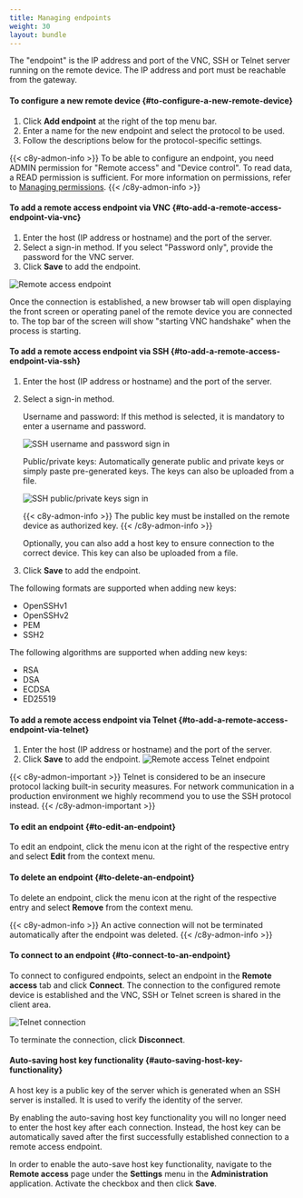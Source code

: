 ```yaml
---
title: Managing endpoints
weight: 30
layout: bundle
---
```


The "endpoint" is the IP address and port of the VNC, SSH or Telnet server running on the remote device. The IP address and port must be reachable from the gateway. 	

#### To configure a new remote device {#to-configure-a-new-remote-device}

1. Click **Add endpoint** at the right of the top menu bar.
2. Enter a name for the new endpoint and select the protocol to be used.
3. Follow the descriptions below for the protocol-specific settings.

{{< c8y-admon-info >}}
To be able to configure an endpoint, you need ADMIN permission for "Remote access" and "Device control". To read data, a READ permission is sufficient. For more information on permissions, refer to [Managing permissions](/standard-tenant/managing-permissions/).
{{< /c8y-admon-info >}}

#### To add a remote access endpoint via VNC {#to-add-a-remote-access-endpoint-via-vnc}

1. Enter the host (IP address or hostname) and the port of the server.
2. Select a sign-in method. If you select "Password only", provide the password for the VNC server.
3. Click **Save** to add the endpoint.

![Remote access endpoint](/images/cra/cra-endpoint-vnc.png)

Once the connection is established, a new browser tab will open displaying the front screen or operating panel of the remote device you are connected to. The top bar of the screen will show "starting VNC handshake" when the process is starting.


#### To add a remote access endpoint via SSH {#to-add-a-remote-access-endpoint-via-ssh}

1. Enter the host (IP address or hostname) and the port of the server.
2. Select a sign-in method.<br>

	Username and password: If this method is selected, it is mandatory to enter a username and password.

	![SSH username and password sign in](/images/cra/cra-endpoint-ssh-username.png)

	Public/private keys: Automatically generate public and private keys or simply paste pre-generated keys. The keys can also be uploaded from a file.

	![SSH public/private keys sign in](/images/cra/cra-endpoint-ssh-publicprivatekeys.png)

	{{< c8y-admon-info >}}
The public key must be installed on the remote device as authorized key.
	{{< /c8y-admon-info >}}

	Optionally, you can also add a host key to ensure connection to the correct device. This key can also be uploaded from a file.

3. Click **Save** to add the endpoint.


The following formats are supported when adding new keys:

- OpenSSHv1
- OpenSSHv2
- PEM
- SSH2

The following algorithms are supported when adding new keys:

- RSA
- DSA
- ECDSA
- ED25519

#### To add a remote access endpoint via Telnet {#to-add-a-remote-access-endpoint-via-telnet}

1. Enter the host (IP address or hostname) and the port of the server.
2. Click **Save** to add the endpoint.
![Remote access Telnet endpoint](/images/cra/cra-endpoint-telnet.png)

{{< c8y-admon-important >}}
Telnet is considered to be an insecure protocol lacking built-in security measures. For network communication in a production environment we highly recommend you to use the SSH protocol instead.
{{< /c8y-admon-important >}}

#### To edit an endpoint {#to-edit-an-endpoint}

To edit an endpoint, click the menu icon <i class="dlt-c8y-icon-menu-vertical text-muted icon-20"></i> at the right of the respective entry and select **Edit** from the context menu.

#### To delete an endpoint {#to-delete-an-endpoint}

To delete an endpoint, click the menu icon <i class="dlt-c8y-icon-menu-vertical text-muted icon-20"></i> at the right of the respective entry and select **Remove** from the context menu.

{{< c8y-admon-info >}}
An active connection will not be terminated automatically after the endpoint was deleted.
{{< /c8y-admon-info >}}

#### To connect to an endpoint {#to-connect-to-an-endpoint}

To connect to configured endpoints, select an endpoint in the **Remote access** tab and click **Connect**.
The connection to the configured remote device is established and the VNC, SSH or Telnet screen is shared in the client area.

![Telnet connection](/images/cra/cra-connect-telnet.png)

To terminate the connection, click **Disconnect**.


#### Auto-saving host key functionality {#auto-saving-host-key-functionality}

A host key is a public key of the server which is generated when an SSH server is installed. It is used to verify the identity of the server.

By enabling the auto-saving host key functionality you will no longer need to enter the host key after each connection. Instead, the host key can be automatically saved after the first successfully established connection to a remote access endpoint.

In order to enable the auto-save host key functionality, navigate to the **Remote access** page under the **Settings** menu in the **Administration** application. Activate the checkbox and then click **Save**.
